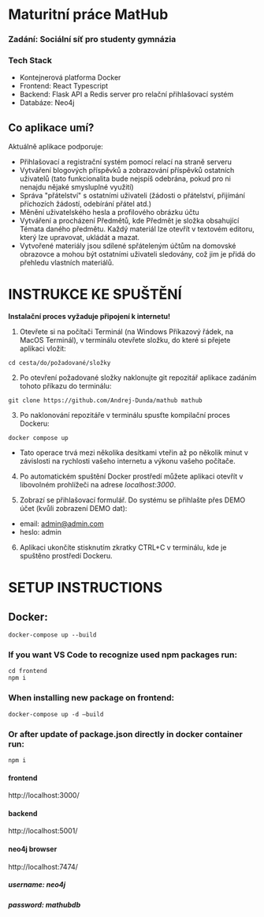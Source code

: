 # Maturitní práce MatHub
### Zadání: Sociální síť pro studenty gymnázia

### Tech Stack
- Kontejnerová platforma Docker
- Frontend: React Typescript
- Backend: Flask API a Redis server pro relační přihlašovací systém
- Databáze: Neo4j

## Co aplikace umí?
Aktuálně aplikace podporuje:
- Přihlašovací a registrační systém pomocí relací na straně serveru
- Vytváření blogových příspěvků a zobrazování příspěvků ostatních uživatelů (tato funkcionalita bude nejspíš odebrána, pokud pro ni nenajdu nějaké smysluplné využití)
- Správa "přátelství" s ostatními uživateli (žádosti o přátelství, přijímání příchozích žádostí, odebírání přátel atd.)
- Měnění uživatelského hesla a profilového obrázku účtu
- Vytváření a procházení Předmětů, kde Předmět je složka obsahující Témata daného předmětu. Každý materiál lze otevřít v textovém editoru, který lze upravovat, ukládát a mazat.
- Vytvořené materiály jsou sdílené spřáteleným účtům na domovské obrazovce a mohou být ostatními uživateli sledovány, což jim je přidá do přehledu vlastních materiálů.

# INSTRUKCE KE SPUŠTĚNÍ
**Instalační proces vyžaduje připojení k internetu!**

1. Otevřete si na počítači Terminál (na Windows Příkazový řádek, na MacOS Terminál), v terminálu otevřete složku, do které si přejete aplikaci vložit:
```
cd cesta/do/požadované/složky
```

2. Po otevření požadované složky naklonujte git repozitář aplikace zadáním tohoto příkazu do terminálu:
```
git clone https://github.com/Andrej-Dunda/mathub mathub
```

3. Po naklonování repozitáře v terminálu spusťte kompilační proces Dockeru:
```
docker compose up
```
- Tato operace trvá mezi několika desítkami vteřin až po několik minut v závislosti na rychlosti vašeho internetu a výkonu vašeho počítače.

4. Po automatickém spuštění Docker prostředí můžete aplikaci otevřít v libovolném prohlížeči na adrese _localhost:3000_.

5. Zobrazí se přihlašovací formulář. Do systému se přihlašte přes DEMO účet (kvůli zobrazení DEMO dat):
- email: admin@admin.com
- heslo: admin

6. Aplikaci ukončíte stisknutím zkratky CTRL+C v terminálu, kde je spuštěno prostředí Dockeru.


# SETUP INSTRUCTIONS

## Docker:
```
docker-compose up --build
```

### If you want VS Code to recognize used npm packages run:
```
cd frontend
npm i
```

### When installing new package on frontend:
```
docker-compose up -d —build
```

### Or after update of package.json directly in docker container run:
```
npm i
```

#### frontend
http://localhost:3000/

#### backend
http://localhost:5001/

#### neo4j browser
http://localhost:7474/
##### username: **neo4j**
##### password: **mathubdb**
